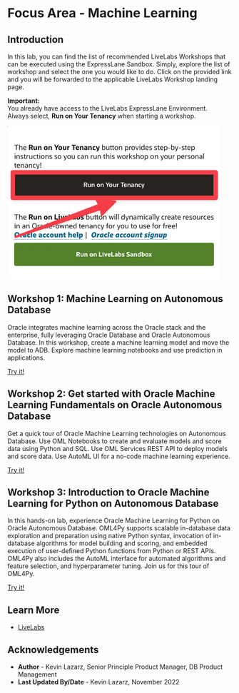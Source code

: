 # Focus Area - Machine Learning

## Introduction

In this lab, you can find the list of recommended LiveLabs Workshops that can be executed using the ExpressLane Sandbox.
Simply, explore the list of workshop and select the one you would like to do.
Click on the provided link and you will be forwarded to the applicable LiveLabs Workshop landing page. 

**Important:**   
You already have access to the LiveLabs ExpressLane Environment.   
Always select, **Run on Your Tenancy** when starting a workshop.

![Run on your Tenancy](../images/run-on-your-tenancy.png)


## Workshop 1: Machine Learning on Autonomous Database

Oracle integrates machine learning across the Oracle stack and the enterprise, fully leveraging Oracle Database and Oracle Autonomous Database. In this workshop, create a machine learning model and move the model to ADB. Explore machine learning notebooks and use prediction in applications.

<a href="https://livelabs.oracle.com/pls/apex/dbpm/r/livelabs/view-workshop?wid=560" class="tryit-button">Try it!</a>

## Workshop 2: Get started with Oracle Machine Learning Fundamentals on Oracle Autonomous Database

Get a quick tour of Oracle Machine Learning technologies on Autonomous Database. Use OML Notebooks to create and evaluate models and score data using Python and SQL. Use OML Services REST API to deploy models and score data. Use AutoML UI for a no-code machine learning experience.

<a href="https://livelabs.oracle.com/pls/apex/dbpm/r/livelabs/view-workshop?wid=922" class="tryit-button">Try it!</a>

## Workshop 3: Introduction to Oracle Machine Learning for Python on Autonomous Database

In this hands-on lab, experience Oracle Machine Learning for Python on Oracle Autonomous Database. OML4Py supports scalable in-database data exploration and preparation using native Python syntax, invocation of in-database algorithms for model building and scoring, and embedded execution of user-defined Python functions from Python or REST APIs. OML4Py also includes the AutoML interface for automated algorithms and feature selection, and hyperparameter tuning. Join us for this tour of OML4Py.

<a href="https://livelabs.oracle.com/pls/apex/dbpm/r/livelabs/view-workshop?wid=786" class="tryit-button">Try it!</a>

## Learn More

* [LiveLabs](https://livelabs.oracle.com)

## Acknowledgements
* **Author** - Kevin Lazarz, Senior Principle Product Manager, DB Product Management
* **Last Updated By/Date** - Kevin Lazarz, November 2022

